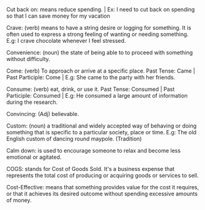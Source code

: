 Cut back on: means reduce spending. | Ex: I need to cut back on spending so that I can save money for my vacation

Crave: (verb) means to have a string desire or logging for something. It is often used to express a strong feeling of wanting or needing something. E.g: I crave chocolate whenever I feel stressed.

Convenience: (noun) the state of being able to to proceed with something without difficulty.

Come: (verb) To approach or arrive at a specific place. Past Tense: Came | Past Participle: Come | E.g: She came to the party with her friends.

Consume: (verb) eat, drink, or use it. Past Tense: Consumed | Past Participle: Consumed | E.g: He consumed a large amount of information during the research.

Convincing: (Adj) believable.

Custom: (noun) a traditional and widely accepted way of behaving or doing something that is specific to a particular society, place or time. E.g: The old English custom of dancing round maypole. (Tradition)

Calm down: is used to encourage someone to relax and become less emotional or agitated. 

COGS: stands for Cost of Goods Sold. It's a business expense that represents the total cost of producing or acquiring goods or services to sell.

Cost-Effective: means that something provides value for the cost it requires, or that it achieves its desired outcome without spending excessive amounts of money.

